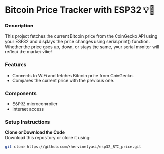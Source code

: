 # Bitcoin Price Tracker with ESP32 💡💸

### Description
This project fetches the current Bitcoin price from the CoinGecko API using your ESP32 and displays the price changes using serial.print() function. Whether the price goes up, down, or stays the same, your serial monitor will reflect the market vibe!

### Features
- Connects to WiFi and fetches Bitcoin price from CoinGecko.
- Compares the current price with the previous one.

### Components
- ESP32 microcontroller
- Internet access

### Setup Instructions
**Clone or Download the Code**  
   Download this repository or clone it using:
   ```bash
   git clone https://github.com/shervinelyasi/esp32_BTC_price.git
